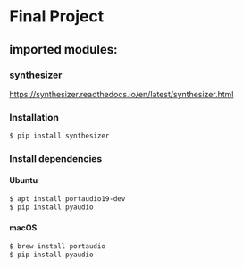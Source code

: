 # Final Project

## imported modules:

### synthesizer
https://synthesizer.readthedocs.io/en/latest/synthesizer.html

### Installation
```bash
$ pip install synthesizer
```

### Install dependencies
#### Ubuntu
```bash
$ apt install portaudio19-dev
$ pip install pyaudio
```
#### macOS
```bash
$ brew install portaudio
$ pip install pyaudio
```
